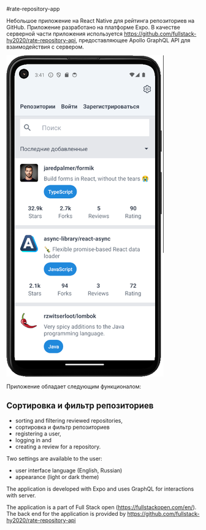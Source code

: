 
#rate-repository-app

Небольшое приложение на  React Native для рейтинга репозиториев на GitHub.
Приложение разработано на платформе Expo. В качестве серверной части приложения используется  https://github.com/fullstack-hy2020/rate-repository-api, предоставляющее Apollo GraphQL API для взаимодействия с сервером.   

![Alt text](assets/images/ru/main_unauthorized_light_ru_android.png "a title")

Приложение обладает следующим функционалом: 
## Сортировка и фильтр репозиториев
- sorting and filtering reviewed repositories, 
- сортировка и фильтр репозиториев
- registering a user, 
- logging in and 
- creating a review for a repository. 
  
Two settings are available to the user:
- user interface language (English, Russian)
- appearance (light or dark theme)

The application is developed with Expo and uses GraphQL for interactions with server.

The application is a part of Full Stack open (https://fullstackopen.com/en/). The back end for the application is provided by https://github.com/fullstack-hy2020/rate-repository-api

